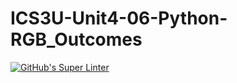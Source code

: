 # ICS3U-Unit4-06-Python-RGB_Outcomes

[![GitHub's Super Linter](https://github.com/Rodas-Nega1/ICS3U-Unit4-06-Python-RGB_Outcomes/workflows/GitHub's%20Super%20Linter/badge.svg)](https://github.com/Rodas-Nega1/ICS3U-Unit4-06-Python-RGB_Outcomes/actions)
